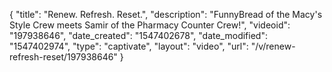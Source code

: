 {
    "title": "Renew. Refresh. Reset.",
    "description": "FunnyBread of the Macy's Style Crew meets Samir of the Pharmacy Counter Crew!",
    "videoid": "197938646",
    "date_created": "1547402678",
    "date_modified": "1547402974",
    "type": "captivate",
    "layout": "video",
    "url": "\/v\/renew-refresh-reset\/197938646"
}